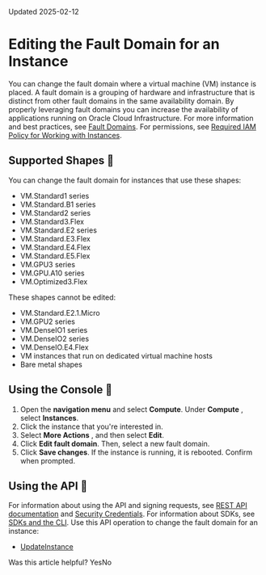 Updated 2025-02-12
# Editing the Fault Domain for an Instance
You can change the fault domain where a virtual machine (VM) instance is placed.
A fault domain is a grouping of hardware and infrastructure that is distinct from other fault domains in the same availability domain. By properly leveraging fault domains you can increase the availability of applications running on Oracle Cloud Infrastructure. For more information and best practices, see [Fault Domains](https://docs.oracle.com/en-us/iaas/Content/Compute/References/bestpracticescompute.htm#Fault).
For permissions, see [Required IAM Policy for Working with Instances](https://docs.oracle.com/en-us/iaas/Content/Compute/Tasks/instances.htm#permissions).
## Supported Shapes 🔗 
You can change the fault domain for instances that use these shapes:
  * VM.Standard1 series
  * VM.Standard.B1 series
  * VM.Standard2 series
  * VM.Standard3.Flex
  * VM.Standard.E2 series
  * VM.Standard.E3.Flex
  * VM.Standard.E4.Flex
  * VM.Standard.E5.Flex
  * VM.GPU3 series
  * VM.GPU.A10 series
  * VM.Optimized3.Flex


These shapes cannot be edited:
  * VM.Standard.E2.1.Micro
  * VM.GPU2 series
  * VM.DenseIO1 series
  * VM.DenseIO2 series
  * VM.DenseIO.E4.Flex
  * VM instances that run on dedicated virtual machine hosts
  * Bare metal shapes


## Using the Console 🔗 
  1. Open the **navigation menu** and select **Compute**. Under **Compute** , select **Instances**.
  2. Click the instance that you're interested in.
  3. Select **More Actions** , and then select **Edit**.
  4. Click **Edit fault domain**. Then, select a new fault domain.
  5. Click **Save changes**.
If the instance is running, it is rebooted. Confirm when prompted.


## Using the API 🔗 
For information about using the API and signing requests, see [REST API documentation](https://docs.oracle.com/iaas/Content/API/Concepts/usingapi.htm) and [Security Credentials](https://docs.oracle.com/iaas/Content/General/Concepts/credentials.htm). For information about SDKs, see [SDKs and the CLI](https://docs.oracle.com/iaas/Content/API/Concepts/sdks.htm).
Use this API operation to change the fault domain for an instance:
  * [UpdateInstance](https://docs.oracle.com/iaas/api/#/en/iaas/latest/Instance/UpdateInstance)


Was this article helpful?
YesNo

